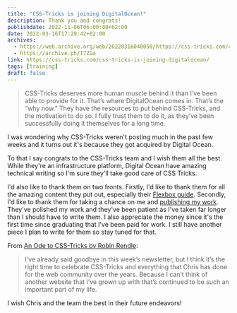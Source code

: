 ```yaml
---
title: "CSS-Tricks is joining DigitalOcean!"
description: Thank you and congrats!
publishdate: 2022-11-06T06:00:00+02:00
date: 2022-03-16T17:29:42+02:00
archives:
  - https://web.archive.org/web/20220316040050/https://css-tricks.com/css-tricks-is-joining-digitalocean/
  - https://archive.ph/I7ZGa
link: https://css-tricks.com/css-tricks-is-joining-digitalocean/
tags: [training]
draft: false
---
```


> CSS-Tricks deserves more human muscle behind it than I’ve been able to provide for it. That’s where DigitalOcean comes in. That’s the “why now.” They have the resources to put behind CSS-Tricks, and the motivation to do so. I fully trust them to do it, as they’ve been successfully doing it themselves for a long time.

I was wondering why CSS-Tricks weren't posting much in the past few weeks and it turns out it's because they got acquired by Digital Ocean.

To that I say congrats to the CSS-Tricks team and I wish them all the best. While they're an infrastructure platform, Digital Ocean have amazing technical writing so I'm sure they'll take good care of CSS Tricks.

I'd also like to thank them on two fronts. Firstly, I'd like to thank them for all the amazing content they put out, especially their [Flexbox guide](https://css-tricks.com/snippets/css/a-guide-to-flexbox/). Secondly, I'd like to thank them for taking a chance on me and [publishing my work](https://css-tricks.com/author/faraigandiyafarai/). They've polished my work and they've been patient as I've taken far longer than I should have to write them. I also appreciate the money since it's the first time since graduating that I've been paid for work. I still have another piece I plan to write for them so stay tuned for that.

From [An Ode to CSS-Tricks by Robin Rendle](https://www.robinrendle.com/notes/an-ode-to-css-tricks/):

> I’ve already said goodbye in this week’s newsletter, but I think it’s the right time to celebrate CSS-Tricks and everything that Chris has done for the web community over the years. Because I can’t think of another website that I’ve grown up with that’s continued to be such an important part of my life.

I wish Chris and the team the best in their future endeavors!
